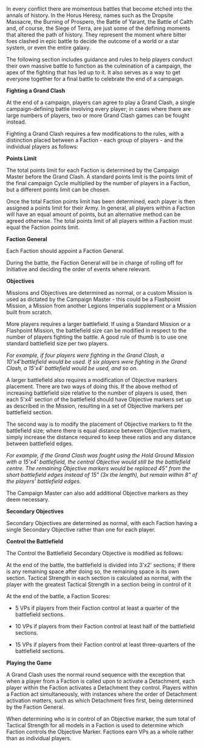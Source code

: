 In every conflict there are momentous battles that become etched into the annals of history. In the Horus Heresy, names such as the Dropsite Massacre, the Burning of Prospero, the Battle of Yarant, the Battle of Calth and, of course, the Siege of Terra, are just some of the defining moments that altered the path of history. They represent the moment where bitter foes clashed in epic battle to decide the outcome of a world or a star system, or even the entire galaxy.

The following section includes guidance and rules to help players conduct their own massive battle to function as the culmination of a campaign, the apex of the fighting that has led up to it. It also serves as a way to get everyone together for a final battle to celebrate the end of a campaign.

**Fighting a Grand Clash**

At the end of a campaign, players can agree to play a Grand Clash, a single campaign-defining battle involving every player; in cases where there are large numbers of players, two or more Grand Clash games can be fought instead.

Fighting a Grand Clash requires a few modifications to the rules, with a distinction placed between a Faction - each group of players - and the individual players as follows:

**Points Limit**

The total points limit for each Faction is determined by the Campaign Master before the Grand Clash. A standard points limit is the points limit of the final campaign Cycle multiplied by the number of players in a Faction, but a different points limit can be chosen.

Once the total Faction points limit has been determined, each player is then assigned a points limit for their Army. In general, all players within a Faction will have an equal amount of points, but an alternative method can be agreed otherwise. The total points limit of all players within a Faction must equal the Faction points limit.

**Faction General**

Each Faction should appoint a Faction General.

During the battle, the Faction General will be in charge of rolling off for Initiative and deciding the order of events where relevant.

**Objectives**

Missions and Objectives are determined as normal, or a custom Mission is used as dictated by the Campaign Master - this could be a Flashpoint Mission, a Mission from another Legions Imperialis supplement or a Mission built from scratch.

More players requires a larger battlefield. If using a Standard Mission or a Flashpoint Mission, the battlefield size can be modified in respect to the number of players fighting the battle. A good rule of thumb is to use one standard battlefield size per two players.

*For example, if four players were fighting in the Grand Clash, a 10'x4'battlefield would be used. If six players were fighting in the Grand Clash, a 15'x4' battlefield would be used, and so on.*

A larger battlefield also requires a modification of Objective markers placement. There are two ways of doing this. If the above method of increasing battlefield size relative to the number of players is used, then each 5'x4' section of the battlefield should have Objective markers set up as described in the Mission, resulting in a set of Objective markers per battlefield section.

The second way is to modify the placement of Objective markers to fit the battlefield size; where there is equal distance between Objective markers, simply increase the distance required to keep these ratios and any distance between battlefield edges.

*For example, if the Grand Clash was fought using the Hold Ground Mission with a 15'x4' battlefield, the central Objective would still be the battlefield centre. The remaining Objective markers would be replaced 45" from the short battlefield edges instead of 15" (3x the length), but remain within 8" of the players' battlefield edges.*

The Campaign Master can also add additional Objective markers as they deem necessary.

**Secondary Objectives**

Secondary Objectives are determined as normal, with each Faction having a single Secondary Objective rather than one for each player.

**Control the Battlefield**

The Control the Battlefield Secondary Objective is modified as follows:

At the end of the battle, the battlefield is divided into 3'x2' sections; if there is any remaining space after doing so, the remaining space is its own section. Tactical Strength in each section is calculated as normal, with the player with the greatest Tactical Strength in a section being in control of it

At the end of the battle, a Faction Scores:

- 5 VPs if players from their Faction control at least a quarter of the battlefield sections.

- 10 VPs if players from their Faction control at least half of the battlefield sections.

- 15 VPs if players from their Faction control at least three-quarters of the battlefield sections.

**Playing the Game**

A Grand Clash uses the normal round sequence with the exception that when a player from a Faction is called upon to activate a Detachment, each player within the Faction activates a Detachment they control. Players within a Faction act simultaneously, with instances where the order of Detachment activation matters, such as which Detachment fires first, being determined by the Faction General.

When determining who is in control of an Objective marker, the sum total of Tactical Strength for all models in a Faction is used to determine which Faction controls the Objective Marker. Factions earn VPs as a whole rather than as individual players.
